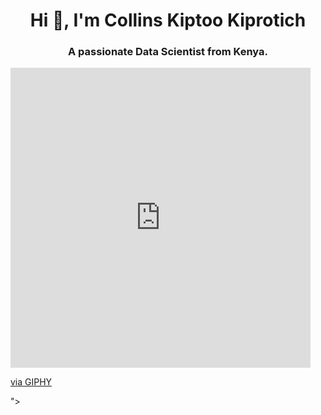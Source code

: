 <h1 align="center">Hi 👋, I'm Collins Kiptoo Kiprotich</h1>
<h3 align="center">A passionate Data Scientist from Kenya.</h3>
<iframe src="https://giphy.com/embed/xRLNpqxJSbUac" width="480" height="480" frameBorder="0" class="giphy-embed" allowFullScreen></iframe><p><a href="https://giphy.com/gifs/love-picture-profile-xRLNpqxJSbUac">via GIPHY</a></p>">
